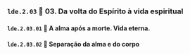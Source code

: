 ### `lde.2.03` 📑 03. Da volta do Espírito à vida espiritual

#### `lde.2.03.01` 📃 A alma após a morte. Vida eterna.

#### `lde.2.03.02` 📃 Separação da alma e do corpo
